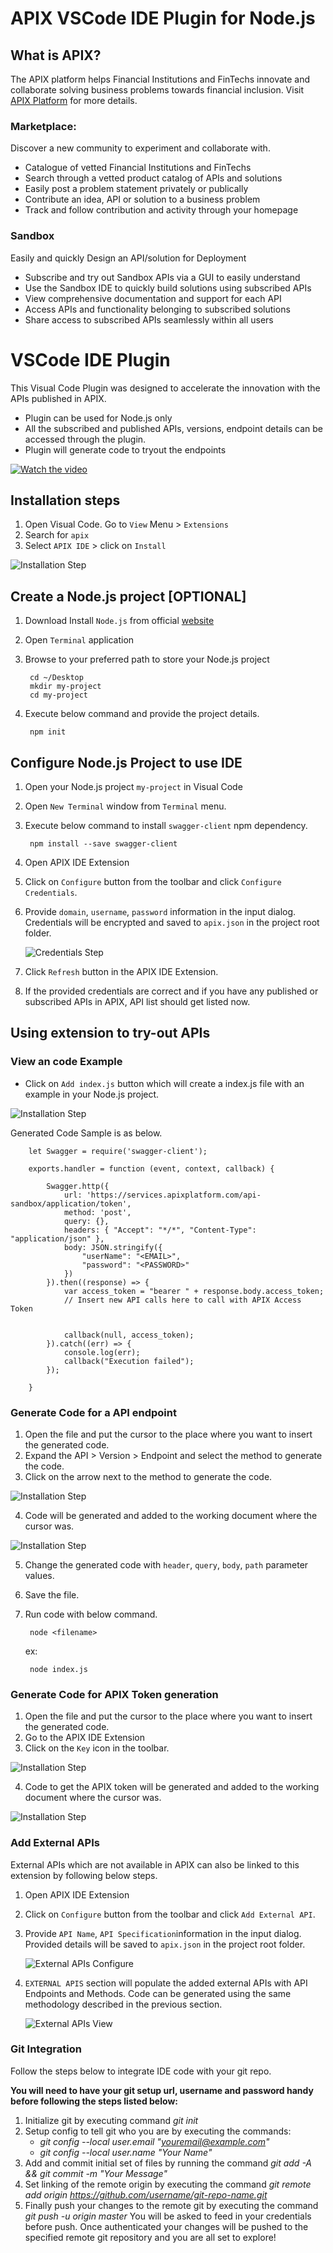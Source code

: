 # APIX VSCode IDE Plugin for Node.js

## What is APIX? 

The APIX platform helps Financial Institutions and FinTechs innovate and collaborate solving business problems towards financial inclusion.
Visit [APIX Platform](https://apixplatform.com) for more details.

### Marketplace: 

Discover a new community to experiment and collaborate with.

- Catalogue of vetted Financial Institutions and FinTechs
- Search through a vetted product catalog of APIs and solutions
- Easily post a problem statement privately or publically
- Contribute an idea, API or solution to a business problem
- Track and follow contribution and activity through your homepage

### Sandbox

Easily and quickly Design an API/solution for Deployment

- Subscribe and try out Sandbox APIs via a GUI to easily understand
- Use the Sandbox IDE to quickly build solutions using subscribed APIs
- View comprehensive documentation and support for each API
- Access APIs and functionality belonging to subscribed solutions
- Share access to subscribed APIs seamlessly within all users

# VSCode IDE Plugin 

This Visual Code Plugin was designed to accelerate the innovation with the APIs published in APIX.

- Plugin can be used for Node.js only
- All the subscribed and published APIs, versions, endpoint details can be accessed through the plugin.
- Plugin will generate code to tryout the endpoints

[![Watch the video](https://content.apixplatform.com/documents/training/ide/APIX_IDE_Extension_in_VSCode_Youtube.png)](https://youtu.be/4xq8p1YICGI)

## Installation steps

1. Open Visual Code. Go to `View` Menu > `Extensions`
2. Search for `apix`
3. Select `APIX IDE` > click on `Install`

![Installation Step](https://content.apixplatform.com/documents/other/vscode-plugin/images/installation-step1.png)

## Create a Node.js project [OPTIONAL]

1. Download Install `Node.js` from official [website](https://nodejs.org/en/download/)
2. Open `Terminal` application
3. Browse to your preferred path to store your Node.js project

		cd ~/Desktop
		mkdir my-project
		cd my-project

4. Execute below command and provide the project details.

		npm init

## Configure Node.js Project to use IDE

1. Open your Node.js project `my-project` in Visual Code
2. Open `New Terminal` window from `Terminal` menu.
3. Execute below command to install `swagger-client` npm dependency.

		npm install --save swagger-client

4. Open APIX IDE Extension 
5. Click on `Configure` button from the toolbar and click `Configure Credentials`.
6. Provide `domain`, `username`, `password` information in the input dialog. Credentials will be encrypted and saved to `apix.json` in the project root folder.

	![Credentials Step](https://content.apixplatform.com/documents/other/vscode-plugin/images/credentials.png)

7. Click `Refresh` button in the APIX IDE Extension.
8. If the provided credentials are correct and if you have any published or subscribed APIs in APIX,  API list should get listed now.

## Using extension to try-out APIs

### View an code Example

- Click on `Add index.js` button which will create a index.js file with an example in your Node.js project.

![Installation Step](https://content.apixplatform.com/documents/other/vscode-plugin/images/installation-step3.png)

Generated Code Sample is as below.

		let Swagger = require('swagger-client');

		exports.handler = function (event, context, callback) {

			Swagger.http({
				url: 'https://services.apixplatform.com/api-sandbox/application/token',
				method: 'post',
				query: {},
				headers: { "Accept": "*/*", "Content-Type": "application/json" },
				body: JSON.stringify({
					"userName": "<EMAIL>",
					"password": "<PASSWORD>"
				})
			}).then((response) => {
				var access_token = "bearer " + response.body.access_token;
				// Insert new API calls here to call with APIX Access Token


				callback(null, access_token);
			}).catch((err) => {
				console.log(err);
				callback("Execution failed");
			});

		}

### Generate Code for a API endpoint

1. Open the file and put the cursor to the place where you want to insert the generated code.
2. Expand the API > Version > Endpoint and select the method to generate the code.
3. Click on the arrow next to the method to generate the code.

![Installation Step](https://content.apixplatform.com/documents/other/vscode-plugin/images/installation-step4.png)

4. Code will be generated and added to the working document where the cursor was.

![Installation Step](https://content.apixplatform.com/documents/other/vscode-plugin/images/installation-step5.png)

5. Change the generated code with `header`, `query`, `body`, `path` parameter values.
6. Save the file.
7. Run code with below command.

		node <filename>
		
	ex: 
		
		node index.js

### Generate Code for APIX Token generation

1. Open the file and put the cursor to the place where you want to insert the generated code.
2. Go to the APIX IDE Extension
3. Click on the `Key` icon in the toolbar.

![Installation Step](https://content.apixplatform.com/documents/other/vscode-plugin/images/installation-step6.png)

4. Code to get the APIX token will be generated and added to the working document where the cursor was.

![Installation Step](https://content.apixplatform.com/documents/other/vscode-plugin/images/installation-step7.png)

### Add External APIs

External APIs which are not available in APIX can also be linked to this extension by following below steps.

1. Open APIX IDE Extension 
2. Click on `Configure` button from the toolbar and click `Add External API`.
3. Provide `API Name`, `API Specification`information in the input dialog. Provided details will be saved to `apix.json` in the project root folder.

	![External APIs Configure](https://content.apixplatform.com/documents/other/vscode-plugin/images/external-apis.png)

4. `EXTERNAL APIS` section will populate the added external APIs with API Endpoints and Methods. Code can be generated using the same methodology described in the previous section.

	![External APIs View](https://content.apixplatform.com/documents/other/vscode-plugin/images/external-apis-view.png)

### Git Integration

Follow the steps below to integrate IDE code with your git repo. 

**You will need to have your git setup url, username and password handy before following the steps listed below:**

1. Initialize git by executing command _git init_
2. Setup config to tell git who you are by executing the commands: 
	- _git config --local user.email "youremail@example.com"_
	- _git config --local user.name "Your Name"_
3. Add and commit initial set of files by running the command _git add -A && git commit -m "Your Message"_
4. Set linking of the remote origin by executing the command _git remote add origin https://github.com/username/git-repo-name.git_
5. Finally push your changes to the remote git by executing the command _git push -u origin master_ You will be asked to feed in your credentials before push. Once authenticated your changes will be pushed to the specified remote git repository and you are all set to explore!
